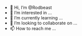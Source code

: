 - 👋 Hi, I’m @Rodbeast
- 👀 I’m interested in ...
- 🌱 I’m currently learning ...
- 💞️ I’m looking to collaborate on ...
- 📫 How to reach me ...

<!---
Rodbeast/Rodbeast is a ✨ special ✨ repository because its `README.md` (this file) appears on your GitHub profile.
You can click the Preview link to take a look at your changes.
--->
